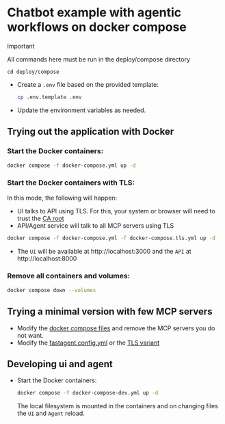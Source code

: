 # Chatbot example with agentic workflows on docker compose

> [!Important]
> All commands here must be run in the deploy/compose directory
>
> ```
> cd deploy/compose
> ```

- Create a `.env` file based on the provided template:

  ```bash
  cp .env.template .env
  ```

- Update the environment variables as needed.

## Trying out the application with Docker

### Start the Docker containers:

  ```bash
  docker compose -f docker-compose.yml up -d
  ```

### Start the Docker containers with TLS:

In this mode, the following will happen:
  - UI talks to API using TLS. For this, your system or browser will need to trust the [CA root](../../certs/ca-root-cert.pem)
  - API/Agent service will talk to all MCP servers using TLS

  ```bash
  docker compose -f docker-compose.yml -f docker-compose.tls.yml up -d
  ```

- The `UI` will be available at http://localhost:3000 and the `API` at http://localhost:8000

### Remove all containers and volumes:

  ```bash
  docker compose down --volumes
  ```

## Trying a minimal version with few MCP servers

- Modify the [docker compose files](./) and remove the MCP servers you do not want.
- Modify the [fastagent.config.yml](../../src/agent/config/fastagent.config.yaml) or the [TLS variant](../../src/agent/config/fastagent.tlsconfig.yaml)

## Developing ui and agent

- Start the Docker containers:

  ```bash
  docker compose -f docker-compose-dev.yml up -d
  ```

  The local filesystem is mounted in the containers and on changing files the `UI` and `Agent` reload.

